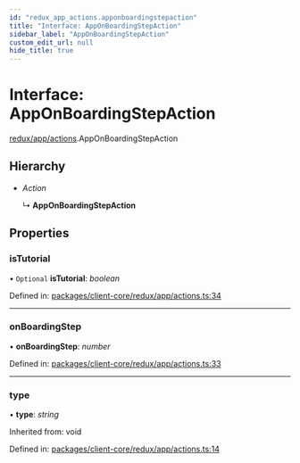 ```yaml
---
id: "redux_app_actions.apponboardingstepaction"
title: "Interface: AppOnBoardingStepAction"
sidebar_label: "AppOnBoardingStepAction"
custom_edit_url: null
hide_title: true
---
```


# Interface: AppOnBoardingStepAction

[redux/app/actions](../modules/redux_app_actions.md).AppOnBoardingStepAction

## Hierarchy

* *Action*

  ↳ **AppOnBoardingStepAction**

## Properties

### isTutorial

• `Optional` **isTutorial**: *boolean*

Defined in: [packages/client-core/redux/app/actions.ts:34](https://github.com/xr3ngine/xr3ngine/blob/56376a778/packages/client-core/redux/app/actions.ts#L34)

___

### onBoardingStep

• **onBoardingStep**: *number*

Defined in: [packages/client-core/redux/app/actions.ts:33](https://github.com/xr3ngine/xr3ngine/blob/56376a778/packages/client-core/redux/app/actions.ts#L33)

___

### type

• **type**: *string*

Inherited from: void

Defined in: [packages/client-core/redux/app/actions.ts:14](https://github.com/xr3ngine/xr3ngine/blob/56376a778/packages/client-core/redux/app/actions.ts#L14)
